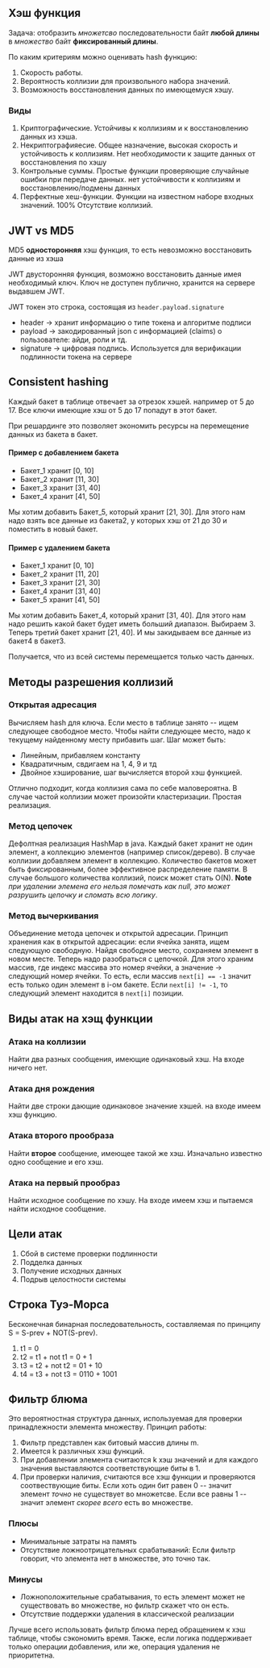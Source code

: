 ## Хэш функция
Задача: отобразить _множетсво_ последовательности байт **любой длины** в _множество_ байт **фиксированный длины**.

По каким критериям можно оценивать hash функцию:
1) Скорость работы. 
2) Вероятность коллизии для произвольного набора значений.
3) Возможность восстановления данных по имеющемуся хэшу.
### Виды
1) Криптографические. Устойчивы к коллизиям и к восстановлению данных из хэша.
2) Некриптографияесие. Общее назначение, высокая скорость и устойчивость к коллизиям. Нет необходимости к защите данных от восстановления по хэшу
3) Контрольные суммы. Простые функции проверяющие случайные ошибки при передаче данных. нет устойчивости к коллизиям и восстановлению/подмены данных
4) Перфектные хеш-функции. Функции на известном наборе входных значений. 100% Отсутствие коллизий.
## JWT vs MD5
MD5 **односторонняя** хэш функция, то есть невозможно восстановить данные из хэша

JWT двусторонняя функция, возможно восстановить данные имея необходимый ключ. Ключ не доступен публично, хранится на сервере выдавшем JWT.

JWT токен это строка, состоящая из `header.payload.signature`
- header -> хранит информацию о типе токена и алгоритме подписи
- payload -> закодированный json с информацией (claims) о пользователе: айди, роли и тд.
- signature -> цифровая подпись. Используется для верификации подлинности токена на сервере
## Consistent hashing
Каждый бакет в таблице отвечает за отрезок хэшей. например от 5 до 17. Все ключи имеющие хэш от 5 до 17 попадут в этот бакет.

При решардинге это позволяет экономить ресурсы на перемещение данных из бакета в бакет.

#### Пример с добавлением бакета
- Бакет_1 хранит [0, 10]
- Бакет_2 хранит [11, 30]
- Бакет_3 хранит [31, 40]
- Бакет_4 хранит [41, 50]

Мы хотим добавить Бакет_5, который хранит [21, 30]. 
Для этого нам надо взять все данные из бакета2, у которых хэш от 21 до 30 и поместить в новый бакет.

#### Пример с удалением бакета
- Бакет_1 хранит [0, 10]
- Бакет_2 хранит [11, 20]
- Бакет_3 хранит [21, 30]
- Бакет_4 хранит [31, 40]
- Бакет_5 хранит [41, 50]

Мы хотим добавить Бакет_4, который хранит [31, 40]. 
Для этого нам надо решить какой бакет будет иметь больший диапазон.
Выбираем 3. Теперь третий бакет хранит [21, 40]. И мы закидываем все данные из бакет4 в бакет3.

Получается, что из всей системы перемещается только часть данных.

## Методы разрешения коллизий
### Открытая адресация
Вычисляем hash для ключа. Если место в таблице занято -- ищем следующее свободное место.
Чтобы найти следующее место, надо к текущему найденному месту прибавить шаг. Шаг может быть:
- Линейным, прибавляем константу
- Квадратичным, свдигаем на 1, 4, 9 и тд
- Двойное хэширование, шаг вычисляется второй хэш функцией.

Отлично подходит, когда коллизия сама по себе маловероятна. В случае частой коллизии
может произойти кластеризации. Простая реализация.
### Метод цепочек
Дефолтная реализация HashMap в java. Каждый бакет хранит не один элемент, а коллекцию
элементов (например список/дерево). В случае коллизии добавляем элемент в коллекцию.
Количество бакетов может быть фиксированным, более эффективное распределение памяти.
В случае большого количества коллизий, поиск может стать O(N). **Note** _при удалении элемена
его нельзя помечать как null, это может разрушить цепочку и сломать всю логику_.
### Метод вычеркивания
Объединение метода цепочек и открытой адресации. Принцип хранения как в открытой адресации:
если ячейка занята, ищем следующую свободную. Найдя свободное место, сохраняем элемент в новом месте.
Теперь надо разобраться с цепочкой. Для этого храним массив, где индекс массива это номер ячейки, а значение -> следующий номер ячейки.
То есть, если массив `next[i] == -1` значит есть только один элемент в i-ом бакете.
Если `next[i] != -1`, то следующий элемент находится в `next[i]` позиции. 

## Виды атак на хэщ функции
### Атака на коллизии
Найти два разных сообщения, имеющие одинаковый хэш. На входе ничего нет.
### Атака дня рождения
Найти две строки дающие одинаковое значение хэшей. на входе имеем хэш функцию.
### Атака второго прообраза
Найти **второе** сообщение, имеющее такой же хэш. Изначально известно одно сообщение и его хэш.
### Атака на первый прообраз
Найти исходное сообщение по хэшу. На входе имеем хэш и пытаемся найти исходное сообщение.
## Цели атак
1. Сбой в системе проверки подлинности
2. Подделка данных
3. Получение исходных данных
4. Подрыв целостности системы

## Строка Туэ-Морса
Бесконечная бинарная последовательность, составляемая по принципу S = S-prev + NOT(S-prev).
1. t1 = 0
2. t2 = t1 + not t1 = 0 + 1
3. t3 = t2 + not t2 = 01 + 10
4. t4 = t3 + not t3 = 0110 + 1001

## Фильтр блюма
Это вероятностная структура данных, используемая для проверки принадлежности элемента множеству.
Принцип работы: 
1) Фильтр представлен как битовый массив длины m.
2) Имеется k различных хэш функций. 
3) При добавлении элемента считаются k хэш значений и для 
каждого значения выставляются соответствующие биты в 1. 
4) При проверки наличия, считаются все хэш функции и проверяются соотвествующие биты. 
Если хоть один бит равен 0 -- значит элемент _точно_ не существует во множетсве.
Если все равны 1 -- значит элемент _скорее всего_ есть во множестве.
### Плюсы
- Минимальные затраты на память
- Отсутствие ложноотрицательных срабатываний: Если фильтр говорит, что элемента нет в множестве, это точно так.
### Минусы
- Ложноположительные срабатывания, то есть элемент может не существовать во множестве, но фильтр скажет что он есть.
- Отсутствие поддержки удаления в классической реализации

Лучше всего использовать фильтр блюма перед обращением к хэш таблице, чтобы сэкономить время.
Также, если логика поддерживает только операции добавления, или же, операция удаления не приоритетна.



